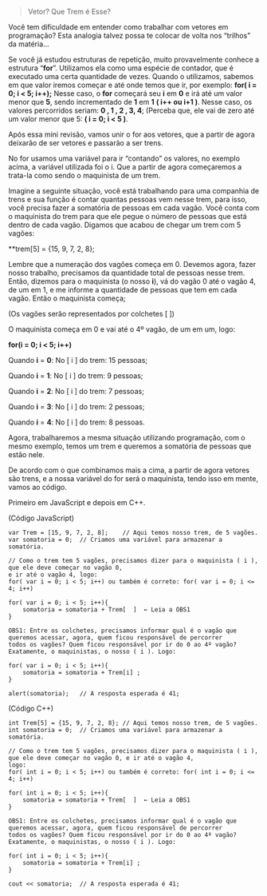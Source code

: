 >Vetor? Que Trem é Esse? 

Você tem dificuldade em entender como trabalhar com vetores em programação? Esta analogia talvez possa te colocar de volta nos “trilhos” da matéria... 

Se você já estudou estruturas de repetição, muito provavelmente conhece a estrutura “**for**”. Utilizamos ela como uma espécie de contador, que é executado uma certa quantidade de vezes. Quando o utilizamos, sabemos em que valor iremos começar e até onde temos que ir, por exemplo: **for( i = 0; i < 5; i++);**  Nesse caso, o **for** começará seu **i** em **0** e irá até um valor menor que **5**, sendo incrementado de **1** em **1** **( i++ ou i+1 )**. Nesse caso, os valores percorridos seriam: **0 , 1 , 2 , 3, 4**; (Perceba que, ele vai de zero até um valor menor que 5: **( i = 0; i < 5 )**. 

Após essa mini revisão, vamos unir o for aos vetores, que a partir de agora deixarão de ser vetores e passarão a ser trens. 

No for usamos uma variável para ir “contando” os valores, no exemplo acima, a variável utilizada foi o i. Que a partir de agora começaremos a trata-la como sendo o maquinista de um trem. 
 
Imagine a seguinte situação, você está trabalhando para uma companhia de trens e sua função é contar quantas pessoas vem nesse trem, para isso, você precisa fazer a somatória de pessoas em cada vagão. Você conta com o maquinista do trem para que ele pegue o número de pessoas que está dentro de cada vagão. Digamos que acabou de chegar um trem com 5 vagões: 

**trem[5] = {15, 9, 7, 2, 8};

Lembre que a numeração dos vagões começa em 0. Devemos agora, fazer nosso trabalho, precisamos da quantidade total de pessoas nesse trem. Então, dizemos para o maquinista (o nosso **i**), vá do vagão 0 até o vagão 4, de um em 1, e me informe a quantidade de pessoas que tem em cada vagão. Então o maquinista começa;

(Os vagões serão representados por colchetes [ ])

O maquinista começa em 0 e vai até o 4º vagão, de um em um, logo:

**for(i = 0; i < 5; i++)**

Quando **i** = **0**: No [ i ] do trem: 15 pessoas; 

Quando **i** = **1**: No [ i ] do trem: 9 pessoas;

Quando **i** = **2**: No [ i ] do trem: 7 pessoas;

Quando **i** = **3**: No [ i ] do trem: 2 pessoas;

Quando **i** = **4**: No [ i ] do trem: 8 pessoas.


Agora, trabalharemos a mesma situação utilizando programação, com o mesmo exemplo, temos um trem e queremos a somatória de pessoas que estão nele.

De acordo com o que combinamos mais a cima, a partir de agora vetores são trens, e a nossa variável do for será o maquinista, tendo isso em mente, vamos ao código.

Primeiro em JavaScript e depois em C++.

(Código JavaScript) 

	var Trem = [15, 9, 7, 2, 8];	// Aqui temos nosso trem, de 5 vagões.
	var somatoria = 0;	// Criamos uma variável para armazenar a somatória.
	
	// Como o trem tem 5 vagões, precisamos dizer para o maquinista ( i ), que ele deve começar no vagão 0, 
	e ir até o vagão 4, logo:
	for( var i = 0; i < 5; i++) ou também é correto: for( var i = 0; i <= 4; i++)
	
	for( var i = 0; i < 5; i++){
		somatoria = somatoria + Trem[  ]  ← Leia a OBS1
	}
	
	OBS1: Entre os colchetes, precisamos informar qual é o vagão que queremos acessar, agora, quem ficou responsável de percorrer 
	todos os vagões? Quem ficou responsável por ir do 0 ao 4º vagão? Exatamente, o maquinistas, o nosso ( i ). Logo:

	for( var i = 0; i < 5; i++){
		somatoria = somatoria + Trem[i] ;
	}

	alert(somatoria);	// A resposta esperada é 41;

(Código C++)

	int Trem[5] = {15, 9, 7, 2, 8};	// Aqui temos nosso trem, de 5 vagões.
	int somatoria = 0;	// Criamos uma variável para armazenar a somatória.
	
	// Como o trem tem 5 vagões, precisamos dizer para o maquinista ( i ), que ele deve começar no vagão 0, e ir até o vagão 4, 
	logo:
	for( int i = 0; i < 5; i++) ou também é correto: for( int i = 0; i <= 4; i++)
	
	for( int i = 0; i < 5; i++){
		somatoria = somatoria + Trem[  ]  ← Leia a OBS1
	}
	
	OBS1: Entre os colchetes, precisamos informar qual é o vagão que queremos acessar, agora, quem ficou responsável de percorrer 
	todos os vagões? Quem ficou responsável por ir do 0 ao 4º vagão? Exatamente, o maquinistas, o nosso ( i ). Logo:

	for( int i = 0; i < 5; i++){
		somatoria = somatoria + Trem[i] ;
	}

	cout << somatoria;	// A resposta esperada é 41;
